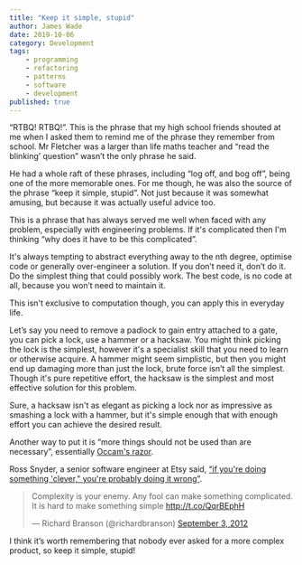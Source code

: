 ```yaml
---
title: "Keep it simple, stupid"
author: James Wade
date: 2019-10-06
category: Development
tags:
    - programming
    - refactoring
    - patterns
    - software
    - development
published: true
---
```

“RTBQ! RTBQ!”. This is the phrase that my high school friends shouted at me when I asked them to remind me of the phrase they remember from school. Mr Fletcher was a larger than life maths teacher and “read the blinking’ question” wasn’t the only phrase he said.

He had a whole raft of these phrases, including “log off, and bog off”, being one of the more memorable ones. For me though, he was also the source of the phrase “keep it simple, stupid”. Not just because it was somewhat amusing, but because it was actually useful advice too.

This is a phrase that has always served me well when faced with any problem, especially with engineering problems. If it's complicated then I'm thinking “why does it have to be this complicated”.

It's always tempting to abstract everything away to the nth degree, optimise code or generally over-engineer a solution. If you don’t need it, don’t do it. Do the simplest thing that could possibly work. The best code, is no code at all, because you won’t need to maintain it.

This isn't exclusive to computation though, you can apply this in everyday life.

Let’s say you need to remove a padlock to gain entry attached to a gate, you can pick a lock, use a hammer or a hacksaw. You might think picking the lock is the simplest, however it's a specialist skill that you need to learn or otherwise acquire. A hammer might seem simplistic, but then you might end up damaging more than just the lock, brute force isn’t all the simplest. Though it's pure repetitive effort, the hacksaw is the simplest and most effective solution for this problem.

Sure, a hacksaw isn't as elegant as picking a lock nor as impressive as smashing a lock with a hammer, but it's simple enough that with enough effort you can achieve the desired result.

Another way to put it is “more things should not be used than are necessary”, essentially [Occam's razor](https://simple.wikipedia.org/wiki/Occam%27s_razor).

Ross Snyder, a senior software engineer at Etsy said, [“if you're doing something 'clever," you're probably doing it wrong”](https://arstechnica.com/information-technology/2011/10/when-clever-goes-wrong-how-etsy-overcame-poor-architectural-choices/?comments=1&post=22121149).

<blockquote class="twitter-tweet"><p lang="en" dir="ltr">Complexity is your enemy. Any fool can make something complicated. It is hard to make something simple <a href="http://t.co/QqrBEphH">http://t.co/QqrBEphH</a></p>&mdash; Richard Branson (@richardbranson) <a href="https://twitter.com/richardbranson/status/242582296157384704?ref_src=twsrc%5Etfw">September 3, 2012</a></blockquote> <script async src="https://platform.twitter.com/widgets.js" charset="utf-8"></script>

I think it’s worth remembering that nobody ever asked for a more complex product, so keep it simple, stupid!
